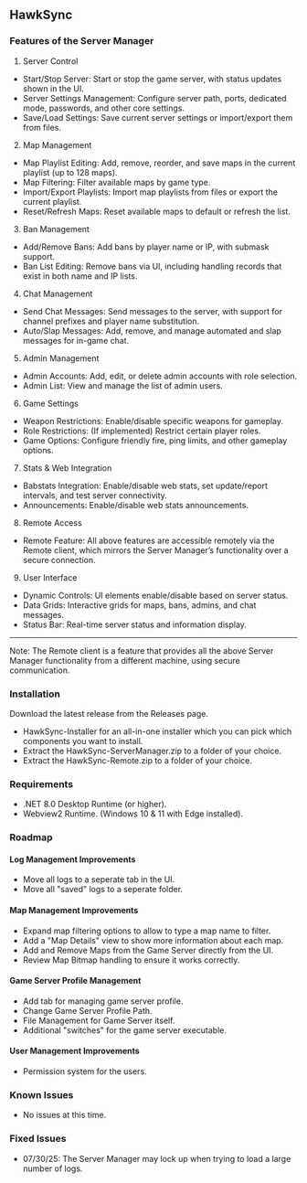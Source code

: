 ## HawkSync

### Features of the Server Manager

1. Server Control
- Start/Stop Server: Start or stop the game server, with status updates shown in the UI.
- Server Settings Management: Configure server path, ports, dedicated mode, passwords, and other core settings.
- Save/Load Settings: Save current server settings or import/export them from files.
2. Map Management
- Map Playlist Editing: Add, remove, reorder, and save maps in the current playlist (up to 128 maps).
- Map Filtering: Filter available maps by game type.
- Import/Export Playlists: Import map playlists from files or export the current playlist.
- Reset/Refresh Maps: Reset available maps to default or refresh the list.
3. Ban Management
- Add/Remove Bans: Add bans by player name or IP, with submask support.
- Ban List Editing: Remove bans via UI, including handling records that exist in both name and IP lists.
4. Chat Management
- Send Chat Messages: Send messages to the server, with support for channel prefixes and player name substitution.
- Auto/Slap Messages: Add, remove, and manage automated and slap messages for in-game chat.
5. Admin Management
- Admin Accounts: Add, edit, or delete admin accounts with role selection.
- Admin List: View and manage the list of admin users.
6. Game Settings
- Weapon Restrictions: Enable/disable specific weapons for gameplay.
- Role Restrictions: (If implemented) Restrict certain player roles.
- Game Options: Configure friendly fire, ping limits, and other gameplay options.
7. Stats & Web Integration
- Babstats Integration: Enable/disable web stats, set update/report intervals, and test server connectivity.
- Announcements: Enable/disable web stats announcements.
8. Remote Access
- Remote Feature: All above features are accessible remotely via the Remote client, which mirrors the Server Manager’s functionality over a secure connection.
9. User Interface
- Dynamic Controls: UI elements enable/disable based on server status.
- Data Grids: Interactive grids for maps, bans, admins, and chat messages.
- Status Bar: Real-time server status and information display.
---
Note:
The Remote client is a feature that provides all the above Server Manager functionality from a different machine, using secure communication.

### Installation
Download the latest release from the Releases page.
- HawkSync-Installer for an all-in-one installer which you can pick which components you want to install.
- Extract the HawkSync-ServerManager.zip to a folder of your choice.
- Extract the HawkSync-Remote.zip to a folder of your choice.

### Requirements
- .NET 8.0 Desktop Runtime (or higher).
- Webview2 Runtime. (Windows 10 & 11 with Edge installed).

### Roadmap

#### Log Management Improvements
- Move all logs to a seperate tab in the UI.
- Move all "saved" logs to a seperate folder.

#### Map Management Improvements
- Expand map filtering options to allow to type a map name to filter.
- Add a "Map Details" view to show more information about each map.
- Add and Remove Maps from the Game Server directly from the UI.
- Review Map Bitmap handling to ensure it works correctly.

#### Game Server Profile Management
- Add tab for managing game server profile.
- Change Game Server Profile Path.
- File Management for Game Server itself.
- Additional "switches" for the game server executable.

#### User Management Improvements
- Permission system for the users.

### Known Issues
- No issues at this time.

### Fixed Issues
 - 07/30/25: The Server Manager may lock up when trying to load a large number of logs.
